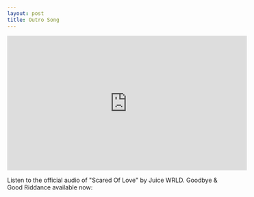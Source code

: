 ```yaml
---
layout: post
title: Outro Song
---
```


<iframe width="560" height="315" src="https://www.youtube.com/embed/uSVW0aJdn9o" frameborder="0" allow="autoplay; encrypted-media" allowfullscreen></iframe>

Listen to the official audio of "Scared Of Love" by Juice WRLD. Goodbye & Good Riddance available now:
